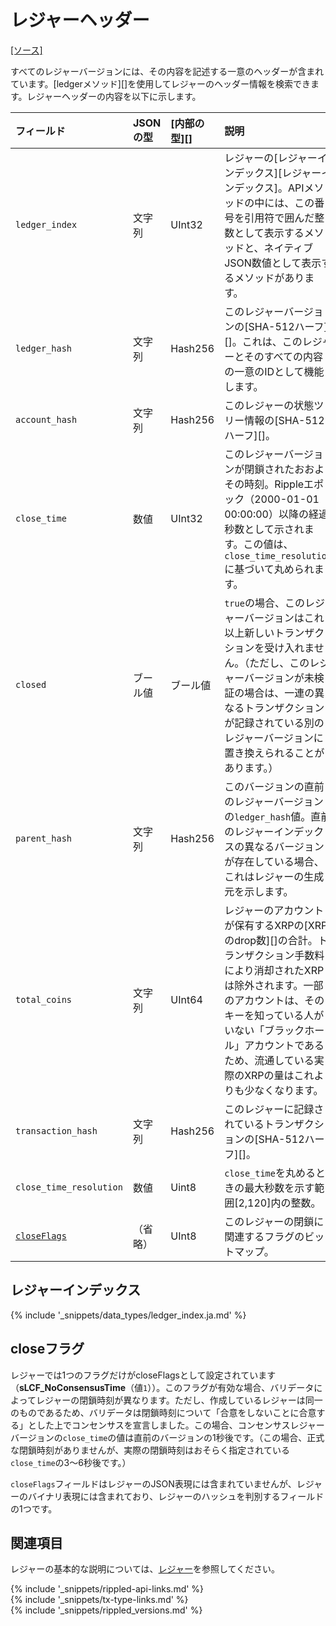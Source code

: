 # レジャーヘッダー
[[ソース]](https://github.com/ripple/rippled/blob/master/src/ripple/ledger/ReadView.h#L71 "Source")

すべてのレジャーバージョンには、その内容を記述する一意のヘッダーが含まれています。[ledgerメソッド][]を使用してレジャーのヘッダー情報を検索できます。レジャーヘッダーの内容を以下に示します。

| フィールド | JSONの型 | [内部の型][] | 説明   |
|:-----------------------------|:----------|:------------------|:--------------|
| `ledger_index` | 文字列 | UInt32 | レジャーの[レジャーインデックス][レジャーインデックス]。APIメソッドの中には、この番号を引用符で囲んだ整数として表示するメソッドと、ネイティブJSON数値として表示するメソッドがあります。 |
| `ledger_hash` | 文字列 | Hash256 | このレジャーバージョンの[SHA-512ハーフ][]。これは、このレジャーとそのすべての内容の一意のIDとして機能します。 |
| `account_hash` | 文字列 | Hash256 | このレジャーの状態ツリー情報の[SHA-512ハーフ][]。 |
| `close_time` | 数値 | UInt32 | このレジャーバージョンが閉鎖されたおおよその時刻。Rippleエポック（2000-01-01 00:00:00）以降の経過秒数として示されます。この値は、`close_time_resolution`に基づいて丸められます。 |
| `closed` | ブール値 | ブール値 | `true`の場合、このレジャーバージョンはこれ以上新しいトランザクションを受け入れません。（ただし、このレジャーバージョンが未検証の場合は、一連の異なるトランザクションが記録されている別のレジャーバージョンに置き換えられることがあります。） |
| `parent_hash` | 文字列 | Hash256 | このバージョンの直前のレジャーバージョンの`ledger_hash`値。直前のレジャーインデックスの異なるバージョンが存在している場合、これはレジャーの生成元を示します。 |
| `total_coins` | 文字列 | UInt64 | レジャーのアカウントが保有するXRPの[XRPのdrop数][]の合計。トランザクション手数料により消却されたXRPは除外されます。一部のアカウントは、そのキーを知っている人がいない「ブラックホール」アカウントであるため、流通している実際のXRPの量はこれよりも少なくなります。 |
| `transaction_hash` | 文字列 | Hash256 | このレジャーに記録されているトランザクションの[SHA-512ハーフ][]。 |
| `close_time_resolution` | 数値 | Uint8 | `close_time`を丸めるときの最大秒数を示す範囲[2,120]内の整数。 |
| [`closeFlags`](#closeフラグ) | （省略） | UInt8 | このレジャーの閉鎖に関連するフラグのビットマップ。 |


## レジャーインデックス
{% include '_snippets/data_types/ledger_index.ja.md' %}
<!--{#_ #}-->


## closeフラグ

レジャーでは1つのフラグだけがcloseFlagsとして設定されています（**sLCF_NoConsensusTime**（値`1`））。このフラグが有効な場合、バリデータによってレジャーの閉鎖時刻が異なります。ただし、作成しているレジャーは同一のものであるため、バリデータは閉鎖時刻について「合意をしないことに合意する」とした上でコンセンサスを宣言しました。この場合、コンセンサスレジャーバージョンの`close_time`の値は直前のバージョンの1秒後です。（この場合、正式な閉鎖時刻がありませんが、実際の閉鎖時刻はおそらく指定されている`close_time`の3～6秒後です。）

`closeFlags`フィールドはレジャーのJSON表現には含まれていませんが、レジャーのバイナリ表現には含まれており、レジャーのハッシュを判別するフィールドの1つです。


## 関連項目

レジャーの基本的な説明については、[レジャー](ledgers.html)を参照してください。


<!--{# common link defs #}-->
{% include '_snippets/rippled-api-links.md' %}			
{% include '_snippets/tx-type-links.md' %}			
{% include '_snippets/rippled_versions.md' %}
